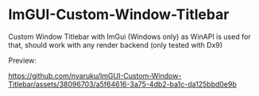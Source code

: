 # ImGUI-Custom-Window-Titlebar

Custom Window Titlebar with ImGui
(Windows only) as WinAPI is used for that, should work with any render backend (only tested with Dx9)

Preview:

https://github.com/nyaruku/ImGUI-Custom-Window-Titlebar/assets/38096703/a5f64616-3a75-4db2-ba1c-da125bbd0e9b

